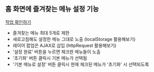 ## 홈 화면에 즐겨찾는 메뉴 설정 기능

  <a href="https://sssjsjj.github.io/study/customize-favorite-homeMenu/" title="새창" target="_blank">작업 확인하기</a>

- 즐겨찾는 메뉴 최대 5개로 제한
- 새로고침해도 설정한 메뉴 그대로 노출 (localStorage 활용해보기)
- 레이어 팝업은 AJAX로 삽입 (httpRequest 활용해보기)
- '설정 완료' 버튼을 누르면 체크한 메뉴들이 노출
- '초기화' 버튼 클릭시 기본 메뉴가 선택됨
- '기본 메뉴로 설정' 버튼 클릭시 현재 체크된 메뉴가 '초기화' 시 선택되도록
